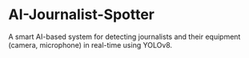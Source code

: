 # AI-Journalist-Spotter
 A smart AI-based system for detecting journalists and their equipment (camera, microphone) in real-time using YOLOv8.

